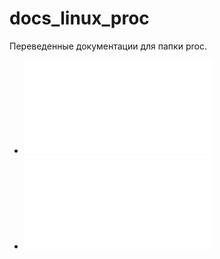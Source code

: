 # docs_linux_proc

Переведенные документации для папки proc.

- ![Переведенная документация - redhat](proc_redhat.md)
- ![Переведенная документация - man](proc_man_page.md)
